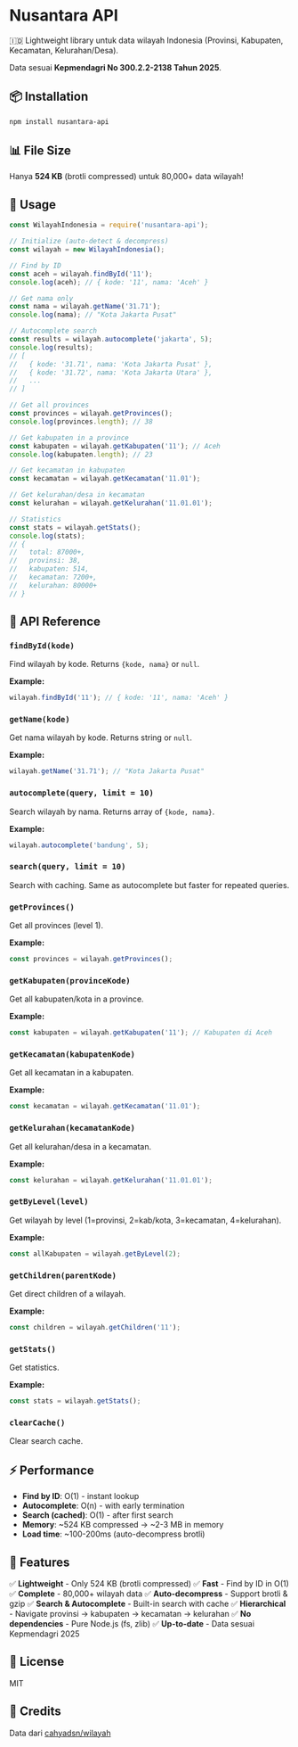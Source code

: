 # Nusantara API

🇮🇩 Lightweight library untuk data wilayah Indonesia (Provinsi, Kabupaten, Kecamatan, Kelurahan/Desa).

Data sesuai **Kepmendagri No 300.2.2-2138 Tahun 2025**.

## 📦 Installation

```bash
npm install nusantara-api
```

## 📊 File Size

Hanya **524 KB** (brotli compressed) untuk 80,000+ data wilayah!

## 🚀 Usage

```javascript
const WilayahIndonesia = require('nusantara-api');

// Initialize (auto-detect & decompress)
const wilayah = new WilayahIndonesia();

// Find by ID
const aceh = wilayah.findById('11');
console.log(aceh); // { kode: '11', nama: 'Aceh' }

// Get nama only
const nama = wilayah.getName('31.71');
console.log(nama); // "Kota Jakarta Pusat"

// Autocomplete search
const results = wilayah.autocomplete('jakarta', 5);
console.log(results);
// [
//   { kode: '31.71', nama: 'Kota Jakarta Pusat' },
//   { kode: '31.72', nama: 'Kota Jakarta Utara' },
//   ...
// ]

// Get all provinces
const provinces = wilayah.getProvinces();
console.log(provinces.length); // 38

// Get kabupaten in a province
const kabupaten = wilayah.getKabupaten('11'); // Aceh
console.log(kabupaten.length); // 23

// Get kecamatan in kabupaten
const kecamatan = wilayah.getKecamatan('11.01');

// Get kelurahan/desa in kecamatan
const kelurahan = wilayah.getKelurahan('11.01.01');

// Statistics
const stats = wilayah.getStats();
console.log(stats);
// {
//   total: 87000+,
//   provinsi: 38,
//   kabupaten: 514,
//   kecamatan: 7200+,
//   kelurahan: 80000+
// }
```

## 📖 API Reference

### `findById(kode)`
Find wilayah by kode. Returns `{kode, nama}` or `null`.

**Example:**
```javascript
wilayah.findById('11'); // { kode: '11', nama: 'Aceh' }
```

### `getName(kode)`
Get nama wilayah by kode. Returns string or `null`.

**Example:**
```javascript
wilayah.getName('31.71'); // "Kota Jakarta Pusat"
```

### `autocomplete(query, limit = 10)`
Search wilayah by nama. Returns array of `{kode, nama}`.

**Example:**
```javascript
wilayah.autocomplete('bandung', 5);
```

### `search(query, limit = 10)`
Search with caching. Same as autocomplete but faster for repeated queries.

### `getProvinces()`
Get all provinces (level 1).

**Example:**
```javascript
const provinces = wilayah.getProvinces();
```

### `getKabupaten(provinceKode)`
Get all kabupaten/kota in a province.

**Example:**
```javascript
const kabupaten = wilayah.getKabupaten('11'); // Kabupaten di Aceh
```

### `getKecamatan(kabupatenKode)`
Get all kecamatan in a kabupaten.

**Example:**
```javascript
const kecamatan = wilayah.getKecamatan('11.01');
```

### `getKelurahan(kecamatanKode)`
Get all kelurahan/desa in a kecamatan.

**Example:**
```javascript
const kelurahan = wilayah.getKelurahan('11.01.01');
```

### `getByLevel(level)`
Get wilayah by level (1=provinsi, 2=kab/kota, 3=kecamatan, 4=kelurahan).

**Example:**
```javascript
const allKabupaten = wilayah.getByLevel(2);
```

### `getChildren(parentKode)`
Get direct children of a wilayah.

**Example:**
```javascript
const children = wilayah.getChildren('11');
```

### `getStats()`
Get statistics.

**Example:**
```javascript
const stats = wilayah.getStats();
```

### `clearCache()`
Clear search cache.

## ⚡ Performance

- **Find by ID**: O(1) - instant lookup
- **Autocomplete**: O(n) - with early termination
- **Search (cached)**: O(1) - after first search
- **Memory**: ~524 KB compressed → ~2-3 MB in memory
- **Load time**: ~100-200ms (auto-decompress brotli)

## 🎯 Features

✅ **Lightweight** - Only 524 KB (brotli compressed)
✅ **Fast** - Find by ID in O(1)
✅ **Complete** - 80,000+ wilayah data
✅ **Auto-decompress** - Support brotli & gzip
✅ **Search & Autocomplete** - Built-in search with cache
✅ **Hierarchical** - Navigate provinsi → kabupaten → kecamatan → kelurahan
✅ **No dependencies** - Pure Node.js (fs, zlib)
✅ **Up-to-date** - Data sesuai Kepmendagri 2025

## 📝 License

MIT

## 🙏 Credits

Data dari [cahyadsn/wilayah](https://github.com/cahyadsn/wilayah)

